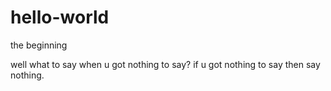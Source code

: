 # hello-world
the beginning

well what to say when u got nothing to say? 
if u got nothing to say then say nothing.
